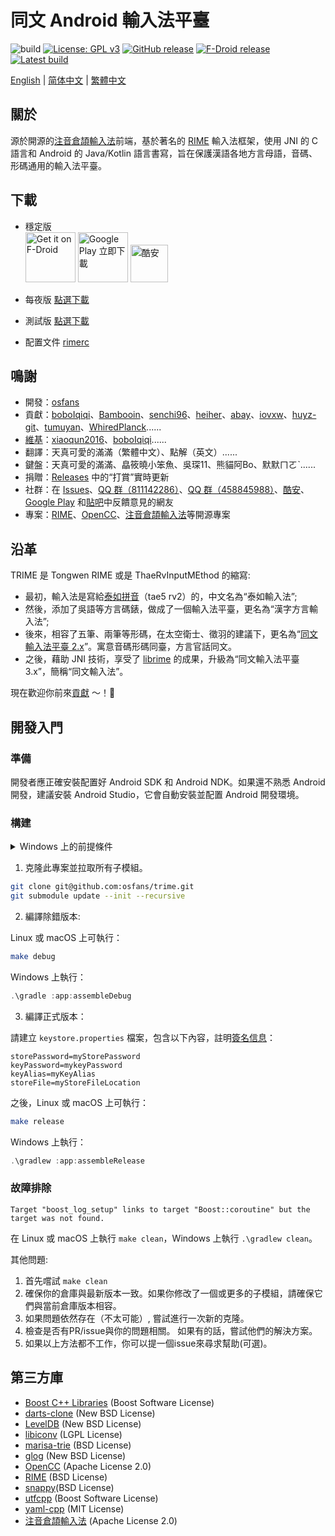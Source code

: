 # 同文 Android 輸入法平臺
![build](https://github.com/osfans/trime/actions/workflows/commit-ci.yml/badge.svg?branch=develop)
[![License: GPL v3](https://img.shields.io/badge/License-GPL%20v3-blue.svg)](https://www.gnu.org/licenses/gpl-3.0)
[![GitHub release](https://img.shields.io/github/release/osfans/trime.svg)](https://github.com/osfans/trime/releases)
[![F-Droid release](https://img.shields.io/f-droid/v/com.osfans.trime.svg)](https://f-droid.org/packages/com.osfans.trime)
[![Latest build](https://img.shields.io/github/last-commit/osfans/trime.svg)](http://osfans.github.io/trime/)

[English](README.md) | [简体中文](README_sc.md) | [繁體中文](README_tc.md)

## 關於

源於開源的[注音倉頡輸入法]前端，基於著名的 [RIME] 輸入法框架，使用 JNI 的 C 語言和 Android 的 Java/Kotlin 語言書寫，旨在保護漢語各地方言母語，音碼、形碼通用的輸入法平臺。

## 下載
- 穩定版 <br>
[<img alt='Get it on F-Droid' src='https://fdroid.gitlab.io/artwork/badge/get-it-on.png' height='80px'/>](https://f-droid.org/packages/com.osfans.trime)
[<img alt='Google Play 立即下載' src='https://play.google.com/intl/en_us/badges/images/generic/zh-tw_badge_web_generic.png' height='80px'/>](https://play.google.com/store/apps/details?id=com.osfans.trime)
[<img alt='酷安' src='https://static.coolapk.com/static/web/v8/img/icon.png' height='60px'/>](https://www.coolapk.com/apk/com.osfans.trime)

- 每夜版 [點選下載](https://github.com/osfans/trime/releases/tag/nightly)

- 測試版 [點選下載](https://github.com/osfans/trime/actions)

- 配置文件 [rimerc](https://github.com/Bambooin/rimerc)

## 鳴謝
- 開發：[osfans](https://github.com/osfans)
- 貢獻：[boboIqiqi](https://github.com/boboIqiqi)、[Bambooin](https://github.com/Bambooin)、[senchi96](https://github.com/senchi96)、[heiher](https://github.com/heiher)、[abay](https://github.com/a342191555)、[iovxw](https://github.com/iovxw)、[huyz-git](https://github.com/huyz-git)、[tumuyan](https://github.com/tumuyan)、[WhiredPlanck](https://github.com/WhiredPlanck)......
- [維基](https://github.com/osfans/trime/wiki)：[xiaoqun2016](https://github.com/xiaoqun2016)、[boboIqiqi](https://github.com/boboIqiqi)......
- 翻譯：天真可愛的滿滿（繁體中文）、點解（英文）......
- 鍵盤：天真可愛的滿滿、皛筱曉小笨魚、吳琛11、熊貓阿Bo、默默ㄇㄛˋ......
- 捐贈：[Releases](https://github.com/osfans/trime/releases) 中的“打賞”實時更新
- 社群：在 [Issues](https://github.com/osfans/trime/issues)、[QQ 群（811142286）](https://jq.qq.com/?_wv=1027&k=AXdR80HN)、[QQ 群（458845988）](https://jq.qq.com/?_wv=1027&k=n6xT4G3q)、[酷安](http://www.coolapk.com/apk/com.osfans.trime)、[Google Play](https://play.google.com/store/apps/details?id=com.osfans.trime) 和[貼吧](http://tieba.baidu.com/f?kw=rime)中反饋意見的網友
- 專案：[RIME]、[OpenCC]、[注音倉頡輸入法]等開源專案

## 沿革
TRIME 是 Tongwen RIME 或是 ThaeRvInputMEthod 的縮寫:

- 最初，輸入法是寫給[泰如拼音](http://taerv.nguyoeh.com/ime/)（tae5 rv2）的，中文名為“泰如輸入法”;
- 然後，添加了吳語等方言碼錶，做成了一個輸入法平臺，更名為“漢字方言輸入法”;
- 後來，相容了五筆、兩筆等形碼，在太空衛士、徵羽的建議下，更名為“[同文輸入法平臺 2.x](https://github.com/osfans/trime-legacy)”。寓意音碼形碼同臺，方言官話同文。
- 之後，藉助 JNI 技術，享受了 [librime](https://github.com/rime/librime) 的成果，升級為“同文輸入法平臺 3.x”，簡稱“同文輸入法”。

現在歡迎你前來[貢獻](CONTRIBUTING.md) ～！:tada:

## 開發入門

### 準備

開發者應正確安裝配置好 Android SDK 和 Android NDK。如果還不熟悉 Android 開發，建議安裝 Android Studio，它會自動安裝並配置 Android 開發環境。

### 構建

<details>
<summary>Windows 上的前提條件</summary>

當前構建配置會使構建過程中建立符號連結，開發者需要：

- 啟用[開發者模式](https://learn.microsoft.com/zh-cn/windows/apps/get-started/enable-your-device-for-development) 以在無管理員許可權的情況下建立符號連結。

- 啟用 `git` 的符號連結支援：

    ```powershell
    git config --global core.symlinks true
    ```

如果無法或者不想啟用上述設定也沒關係。構建系統會自動在符號連結建立失敗時使用複製代替。

</details>

1. 克隆此專案並拉取所有子模組。

```sh
git clone git@github.com:osfans/trime.git
git submodule update --init --recursive
```

2. 編譯除錯版本:

Linux 或 macOS 上可執行：

```bash
make debug
```

Windows 上執行：

```powershell
.\gradle :app:assembleDebug
```

3. 編譯正式版本：

請建立 `keystore.properties` 檔案，包含以下內容，註明[簽名信息](https://developer.android.com/studio/publish/app-signing.html)：

```gradle.properties
storePassword=myStorePassword
keyPassword=mykeyPassword
keyAlias=myKeyAlias
storeFile=myStoreFileLocation
```

之後，Linux 或 macOS 上可執行：

```bash
make release
```

Windows 上執行：

```powershell
.\gradlew :app:assembleRelease
```

### 故障排除

```
Target "boost_log_setup" links to target "Boost::coroutine" but the target was not found.
```
在 Linux 或 macOS 上執行 `make clean`，Windows 上執行 `.\gradlew clean`。

其他問題:
1. 首先嚐試 `make clean`
2. 確保你的倉庫與最新版本一致。如果你修改了一個或更多的子模組，請確保它們與當前倉庫版本相容。
3. 如果問題依然存在（不太可能）, 嘗試進行一次新的克隆。
4. 檢查是否有PR/issue與你的問題相關。 如果有的話，嘗試他們的解決方案。
5. 如果以上方法都不工作，你可以提一個issue來尋求幫助(可選)。

## 第三方庫
- [Boost C++ Libraries](https://www.boost.org/) (Boost Software License)
- [darts-clone](https://github.com/s-yata/darts-clone) (New BSD License)
- [LevelDB](https://github.com/google/leveldb) (New BSD License)
- [libiconv](https://www.gnu.org/software/libiconv/) (LGPL License)
- [marisa-trie](https://github.com/s-yata/marisa-trie) (BSD License)
- [glog](https://github.com/google/glog) (New BSD License)
- [OpenCC](https://github.com/BYVoid/OpenCC) (Apache License 2.0)
- [RIME](https://rime.im) (BSD License)
- [snappy](https://github.com/google/snappy)(BSD License)
- [utfcpp](https://github.com/nemtrif/utfcpp) (Boost Software License)
- [yaml-cpp](https://github.com/jbeder/yaml-cpp) (MIT License)
- [注音倉頡輸入法](https://code.google.com/p/android-traditional-chinese-ime/) (Apache License 2.0)

[注音倉頡輸入法]: https://code.google.com/p/android-traditional-chinese-ime/
[RIME]: http://rime.im
[OpenCC]: https://github.com/BYVoid/OpenCC
